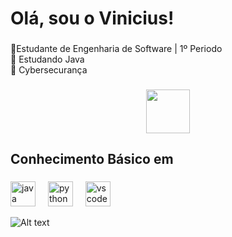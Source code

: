 <h1 align="left">Olá, sou o Vinicius!</h1>

###

<p align="left">📗Estudante de Engenharia de Software | 1º Periodo <br>💾 Estudando Java<br>🔐 Cybersecurança</p>

###

<div align="center">
  <img height="70" src="https://user-images.githubusercontent.com/74038190/212284158-e840e285-664b-44d7-b79b-e264b5e54825.gif"  />
</div>

###

<h2 align="left">Conhecimento Básico em</h2>

###

<div align="left">
  <img src="https://cdn.jsdelivr.net/gh/devicons/devicon/icons/java/java-original.svg" height="40" alt="java logo"  />
  <img width="12" />
  <img src="https://cdn.jsdelivr.net/gh/devicons/devicon/icons/python/python-original.svg" height="40" alt="python logo"  />
  <img width="12" />
  <img src="https://cdn.jsdelivr.net/gh/devicons/devicon/icons/vscode/vscode-original.svg" height="40" alt="vscode logo"  />
</div>

![Alt text](https://spotify-recently-played-readme.vercel.app/api?user=31nylvhwjm2ig4k2csai62lm5xaa)

###
